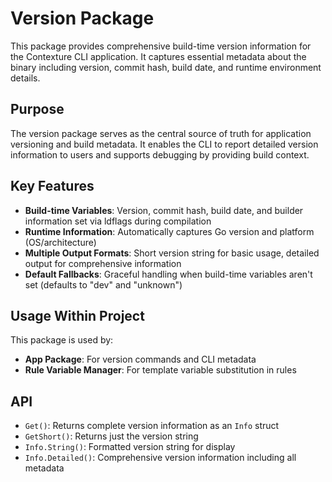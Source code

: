 # Version Package

This package provides comprehensive build-time version information for the Contexture CLI application. It captures essential metadata about the binary including version, commit hash, build date, and runtime environment details.

## Purpose

The version package serves as the central source of truth for application versioning and build metadata. It enables the CLI to report detailed version information to users and supports debugging by providing build context.

## Key Features

- **Build-time Variables**: Version, commit hash, build date, and builder information set via ldflags during compilation
- **Runtime Information**: Automatically captures Go version and platform (OS/architecture)
- **Multiple Output Formats**: Short version string for basic usage, detailed output for comprehensive information
- **Default Fallbacks**: Graceful handling when build-time variables aren't set (defaults to "dev" and "unknown")

## Usage Within Project

This package is used by:
- **App Package**: For version commands and CLI metadata
- **Rule Variable Manager**: For template variable substitution in rules

## API

- `Get()`: Returns complete version information as an `Info` struct
- `GetShort()`: Returns just the version string
- `Info.String()`: Formatted version string for display
- `Info.Detailed()`: Comprehensive version information including all metadata